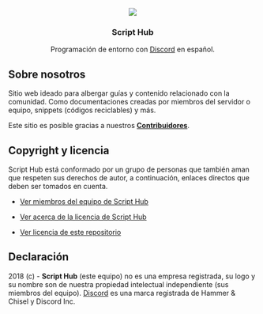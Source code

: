 <p align="center">
<img src="https://media.discordapp.net/attachments/392512569652281356/441321751520215041/036.png?width=379&height=379">
  <h3 align="center">Script Hub</h3>

  <p align="center">
    Programación de entorno con <a href="https://discordapp.com/">Discord</a> en español.
  </p>
</p>

## Sobre nosotros

Sitio web ideado para albergar guías y contenido relacionado con la comunidad. Como documentaciones creadas por miembros del servidor o equipo, snippets (códigos reciclables) y más.

Este sitio es posible gracias a nuestros [**Contribuidores**](https://github.com/scripthubteam/scripthubteam.github.io/graphs/contributors).

## Copyright y licencia

Script Hub está conformado por un grupo de personas que también aman que respeten sus derechos de autor, a continuación, enlaces directos que deben ser tomados en cuenta.

* [Ver miembros del equipo de Script Hub](https://github.com/orgs/scripthubteam/people)

* [Ver acerca de la licencia de Script Hub](https://es.wikipedia.org/wiki/Apache_License)

* [Ver licencia de este repositorio](https://github.com/scripthubteam/scripthubteam.github.io/blob/master/LICENSE)

## Declaración

2018 (c) - **Script Hub** (este equipo) no es una empresa registrada, su logo y su nombre son de nuestra propiedad intelectual independiente (sus miembros del equipo). [Discord](https://es.wikipedia.org/wiki/Discord) es una marca registrada de Hammer & Chisel y Discord Inc.

